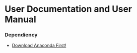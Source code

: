 # User Documentation and User Manual

### Dependiency
- [Download Anaconda First!](https://www.anaconda.com/)
